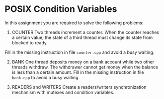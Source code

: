 # POSIX Condition Variables

In this assignment you are required to solve the following problems:

1. COUNTER
Two threads increment a counter. When the counter reaches a certain value, the state of a third thread must change its state from blocked to ready.

Fill in the missing instruction in file `counter.cpp` and avoid a busy waiting.

2. BANK
One thread deposits money on a bank account while two other threads withdraw. The withdrawer cannot get money when the balance is less than a certain amount. Fill in the missing instruction in file `bank.cpp` to avoid a busy waiting.

3. READERS and WRITERS
Create a readers/writers synchronization mechanism with mutexes and condition variables.
